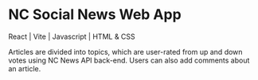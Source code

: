 # NC Social News Web App
React | Vite | Javascript | HTML & CSS

Articles are divided into topics, which are user-rated from up and down votes using NC News API back-end. Users can also add comments about an article.
